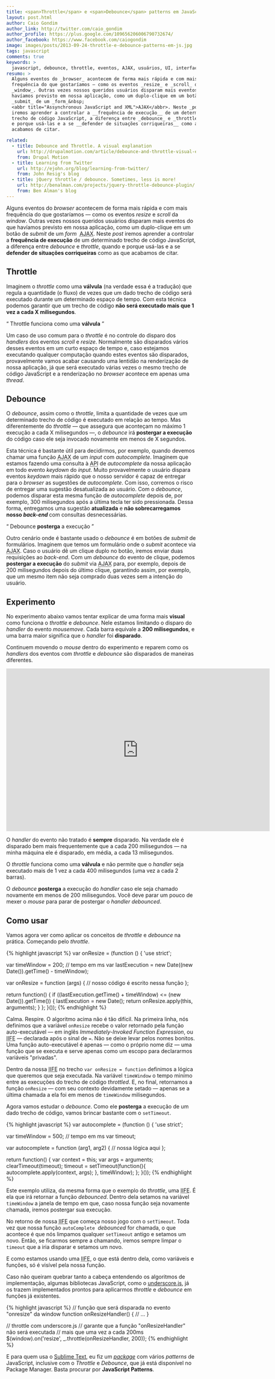 ```yaml
---
title: <span>Throttle</span> e <span>Debounce</span> patterns em JavaScript
layout: post.html
author: Caio Gondim
author_link: http://twitter.com/caio_gondim
author_profile: https://plus.google.com/109656206006790732674/
author_facebook: https://www.facebook.com/caiogondim
image: images/posts/2013-09-24-throttle-e-debounce-patterns-em-js.jpg
tags: javascript
comments: true
keywords: >
  javascript, debounce, throttle, eventos, AJAX, usuários, UI, interface
resumo: >
  Alguns eventos do _browser_ acontecem de forma mais rápida e com mais
  frequência do que gostaríamos — como os eventos _resize_ e _scroll_ da
  _window_. Outras vezes nossos queridos usuários disparam mais eventos do que
  havíamos previsto em nossa aplicação, como um duplo-clique em um botão de
  _submit_ de um _form_&nbsp;
  <abbr title="Assynchronous JavaScript and XML">AJAX</abbr>. Neste _post_
  iremos aprender a controlar a __frequência de execução__ de um determinado
  trecho de código JavaScript, a diferença entre _debounce_ e _throttle_, quando
  e porque usá-las e a se __defender de situações corriqueiras__ como as que
  acabamos de citar.

related:
  - title: Debounce and Throttle. A visual explanation
    url: http://drupalmotion.com/article/debounce-and-throttle-visual-explanation
    from: Drupal Motion
  - title: Learning from Twitter
    url: http://ejohn.org/blog/learning-from-twitter/
    from: John Resig's blog
  - title: jQuery throttle / debounce. Sometimes, less is more!
    url: http://benalman.com/projects/jquery-throttle-debounce-plugin/
    from: Ben Alman's blog
---
```


Alguns eventos do _browser_ acontecem de forma mais rápida e com mais frequência
do que gostaríamos — como os eventos _resize_ e _scroll_ da _window_. Outras
vezes nossos queridos usuários disparam mais eventos do que havíamos previsto em
nossa aplicação, como um duplo-clique em um botão de _submit_ de um _form_&nbsp;
<abbr title="Assynchronous JavaScript and XML">AJAX</abbr>. Neste _post_ iremos
aprender a controlar a __frequência de execução__ de um determinado trecho de
código JavaScript, a diferença entre _debounce_ e _throttle_, quando e porque
usá-las e a se __defender de situações corriqueiras__ como as que acabamos de
citar.


## Throttle

Imaginem o _throttle_ como uma __válvula__ (na verdade essa é a tradução) que
regula a quantidade (o fluxo) de vezes que um dado trecho de código será
executado durante um determinado espaço de tempo. Com esta técnica podemos
garantir que um trecho de código __não será executado mais que 1 vez a
cada X milisegundos__.

<q class="pushing-quotes">
  Throttle funciona como uma <strong>válvula</strong>
</q>

Um caso de uso comum para o _throttle_ é no controle do disparo dos _handlers_
dos eventos _scroll_ e _resize_. Normalmente são disparados vários desses
eventos em um curto espaço de tempo e, caso estejamos executando qualquer
computação quando estes eventos são disparados, provavelmente vamos acabar
causando uma lentidão na renderização de nossa aplicação, já que será executado
várias vezes o mesmo trecho de código JavaScript e a renderização no _browser_
acontece em apenas uma _thread_.


## Debounce

O _debounce_, assim como o _throttle_, limita a quantidade de vezes que um
determinado trecho de código é executado em relação ao tempo. Mas diferentemente
do _throttle_ — que assegura que aconteçam no máximo 1 execução a cada X
milisegundos —, o _debounce_ irá __postergar a execução__ do código caso ele
seja invocado novamente em menos de X segundos.

Esta técnica é bastante útil para decidirmos, por exemplo, quando devemos chamar
uma função <abbr title="Assynchronous JavaScript and XML">AJAX</abbr> de um
_input_ com _autocomplete_. Imaginem que estamos fazendo uma consulta à
<abbr title="Application Program Interface">API</abbr> de _autocomplete_ da
nossa aplicação em todo evento _keydown_ do _input_. Muito provavelmente o
usuário dispara eventos _keydown_ mais rápido que o nosso servidor é capaz de
entregar para o _browser_ as sugestões de _autocomplete_. Com isso, corremos o
risco de entregar uma sugestão desatualizada ao usuário. Com o _debounce_,
podemos disparar esta mesma função de _autocomplete_ depois de, por exemplo, 300
milisegundos após a última tecla ter sido pressionada. Dessa forma, entregamos
uma sugestão __atualizada__ e <strong>não sobrecarregamos nosso <em>back-end</em>
</strong> com consultas desnecessárias.

<q class="pushing-quotes">
  Debounce <strong>posterga</strong> a execução
</q>

Outro cenário onde é bastante usado o _debounce_ é em botões de _submit_ de
formulários. Imaginem que temos um formulário onde o _submit_ acontece via
<abbr title="Assynchronous JavaScript and XML">AJAX</abbr>. Caso o usuário dê um
clique duplo no botão, iremos enviar duas requisições ao _back-end_. Com um
_debounce_ do evento de clique, podemos __postergar a execução__ do _submit_ via
<abbr title="Assynchronous JavaScript and XML">AJAX</abbr> para, por exemplo,
depois de 200 milisegundos depois do último clique, garantindo assim, por
exemplo, que um mesmo item não seja comprado duas vezes sem a intenção do
usuário.


## Experimento

No experimento abaixo vamos tentar explicar de uma forma mais __visual__ como
funciona o _throttle_ e _debounce_. Nele estamos limitando o disparo do
_handler_ do evento _mousemove_. Cada barra equivale a __200 milisegundos__, e
uma barra maior significa que o _handler_ foi __disparado__.

Continuem movendo o _mouse_ dentro do experimento e reparem como os _handlers_
dos eventos com _throttle_ e _debounce_ são disparados de maneiras diferentes.

<iframe
  src="http://caiogondim.github.io/js-debounce-throttle-visual-explanation/"
  height="432"
  width="700"
  class="img"
  frameborder="0"
>
</iframe>

O _handler_ do evento não tratado é __sempre__ disparado. Na verdade ele é
disparado bem mais frequentemente que a cada 200 milisegundos — na minha máquina
ele é disparado, em média, a cada 13 milisegundos.

O _throttle_ funciona como uma __válvula__ e não permite que o _handler_ seja
executado mais de 1 vez a cada 400 milisegundos (uma vez a cada 2 barras).

O _debounce_&nbsp;__posterga__ a execução do _handler_ caso ele seja chamado
novamente em menos de 200 milisegundos. Você deve parar um pouco de mexer o
_mouse_ para parar de postergar o _handler_ _debounced_.


## Como usar

Vamos agora ver como aplicar os conceitos de _throttle_ e _debounce_ na prática.
Começando pelo _throttle_.


{% highlight javascript %}
var onResize = (function () {
  'use strict';

  var timeWindow = 200; // tempo em ms
  var lastExecution = new Date((new Date()).getTime() - timeWindow);

  var onResize = function (args) {
     // nosso código é escrito nessa função
  };

  return function() {
    if ((lastExecution.getTime() + timeWindow) <= (new Date()).getTime()) {
      lastExecution = new Date();
      return onResize.apply(this, arguments);
    }
  };
}());
{% endhighlight %}

Calma. Respire. O algoritmo acima não é tão difícil. Na primeira linha, nós
definimos que a variável `onResize` recebe o valor retornado pela função
auto-executável — em inglês _Immediately-Invoked Function Expression_, ou
<abbr title="Immediately-Invoked Function Expression">IIFE</abbr> — declarada
após o sinal de `=`. Não se deixe levar pelos nomes bonitos. Uma função
auto-executável é apenas — como o próprio nome diz — uma função que se executa e
serve apenas como um escopo para declararmos variáveis "privadas".

Dentro da nossa <abbr title="Immediately-Invoked Function Expression">IIFE</abbr>
no trecho `var onResize = function` definimos a lógica que queremos que seja
executada. Na variável `timeWindow` o tempo minímo entre as execuções do trecho
de código _throttled_. E, no final, retornamos a função `onResize` — com seu
contexto devidamente setado — apenas se a última chamada a ela foi em menos de
`timeWindow` milisegundos.

Agora vamos estudar o _debounce_. Como ele __posterga__ a execução de um dado
trecho de código, vamos brincar bastante com o `setTimeout`.

{% highlight javascript %}
var autocomplete = (function () {
  'use strict';

  var timeWindow = 500; // tempo em ms
  var timeout;

  var autocomplete = function (arg1, arg2) {
    // nossa lógica aqui
  };

  return function() {
    var context = this;
    var args = arguments;
    clearTimeout(timeout);
    timeout = setTimeout(function(){
      autocomplete.apply(context, args);
    }, timeWindow);
  };
}());
{% endhighlight %}

Este exemplo utiliza, da mesma forma que o exemplo do _throttle_, uma
<abbr title="Immediately-Invoked Function Expression">IIFE</abbr>. É ela que irá
retornar a função _debounced_. Dentro dela setamos na variável `timeWindow`
a janela de tempo em que, caso nossa função seja novamente chamada, iremos
postergar sua execução.

No retorno de nossa <abbr title="Immediately-Invoked Function Expression">IIFE</abbr>
que começa nosso jogo com o `setTimeout`. Toda vez que nossa função `autoComplete`
&nbsp;_debounced_ for chamada, o que acontece é que nós limpamos qualquer
`setTimeout` antigo e setamos um novo. Então, se ficarmos sempre a chamando,
iremos sempre limpar o `timeout` que a iria disparar e setamos um novo.

E como estamos usando uma <abbr title="Immediately-Invoked Function Expression">IIFE</abbr>,
o que está dentro dela, como variáveis e funções, só é visível pela nossa função.

Caso não queiram quebrar tanto a cabeça entendendo os algoritmos de implementação,
algumas bibliotecas JavaScript, como o [underscore.js](http://underscorejs.org/),
já os trazem implementados prontos para aplicarmos _throttle_ e _debounce_ em
funções já existentes.

{% highlight javascript %}
// função que será disparada no evento "onresize" da window
function onResizeHandler() {
  // ...
}

// throttle com underscore.js
// garante que a função "onResizeHandler" não será executada
// mais que uma vez a cada 200ms
$(window).on('resize', _.throttle(onResizeHandler, 200));
{% endhighlight %}

E para quem usa o [Sublime Text](http://www.sublimetext.com/), eu fiz um
[_package_](https://github.com/caiogondim/js-patterns-sublime-snippets) com
vários _patterns_ de JavaScript, inclusive com o _Throttle_ e _Debounce_, que já
está disponível no Package Manager. Basta procurar por __JavaScript Patterns__.
